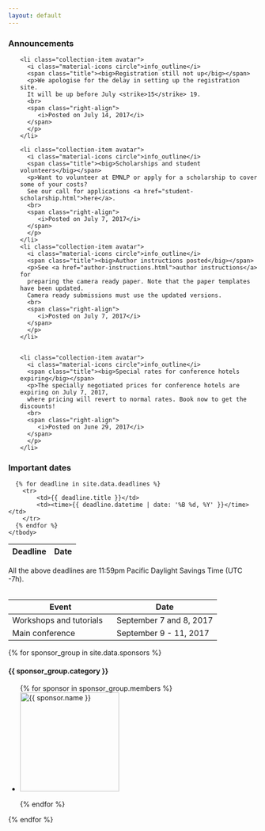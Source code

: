 ```yaml
---
layout: default
---
```


<div class="section">
  <h3>Announcements</h3>
</div>



  <ul class="collection">

    <li class="collection-item avatar">
      <i class="material-icons circle">info_outline</i>
      <span class="title"><big>Registration still not up</big></span>
      <p>We apologise for the delay in setting up the registration site.
      It will be up before July <strike>15</strike> 19.
      <br>
      <span class="right-align">
         <i>Posted on July 14, 2017</i>
      </span>
      </p>
    </li>

    <li class="collection-item avatar">
      <i class="material-icons circle">info_outline</i>
      <span class="title"><big>Scholarships and student volunteers</big></span>
      <p>Want to volunteer at EMNLP or apply for a scholarship to cover some of your costs?
      See our call for applications <a href="student-scholarship.html">here</a>.
      <br>
      <span class="right-align">
         <i>Posted on July 7, 2017</i>
      </span>
      </p>
    </li>
    <li class="collection-item avatar">
      <i class="material-icons circle">info_outline</i>
      <span class="title"><big>Author instructions posted</big></span>
      <p>See <a href="author-instructions.html">author instructions</a> for
      preparing the camera ready paper. Note that the paper templates have been updated.
      Camera ready submissions must use the updated versions.
      <br>
      <span class="right-align">
         <i>Posted on July 7, 2017</i>
      </span>
      </p>
    </li>


    <li class="collection-item avatar">
      <i class="material-icons circle">info_outline</i>
      <span class="title"><big>Special rates for conference hotels expiring</big></span>
      <p>The specially negotiated prices for conference hotels are expiring on July 7, 2017,
      where pricing will revert to normal rates. Book now to get the discounts!
      <br>
      <span class="right-align">
         <i>Posted on June 29, 2017</i>
      </span>
      </p>
    </li>


  </ul>

<div id="calendar" class="section">
  <h3>Important dates</h3>

  <table class="striped deadline">
    <thead>
      <tr>
          <th data-field="event">Deadline</th>
          <th data-field="date">Date</th>
      </tr>
    </thead>
    <tbody>

      {% for deadline in site.data.deadlines %}
        <tr>
            <td>{{ deadline.title }}</td>
            <td><time>{{ deadline.datetime | date: '%B %d, %Y' }}</time></td>
        </tr>
      {% endfor %}
    </tbody>
  </table>


  <div class="center-align" style="margin-top: 1em;">
    All the above deadlines are 11:59pm Pacific Daylight Savings Time (UTC -7h).
  </div>

  <br/>

  <table class="striped event">
    <thead>
      <tr>
          <th style="width: 50%" data-field="event">Event</th>
          <th data-field="date">Date</th>
      </tr>
    </thead>
    <tbody>
      <tr>
        <td>Workshops and tutorials</td>
        <td><time>September 7 and 8, 2017</time></td>
      </tr>
      <tr>
        <td>Main conference</td>
        <td><time>September 9 - 11, 2017 </time></td>
      </tr>
    </tbody>
    </table>

</div>

<div id="sponsors" class="section">


{% for sponsor_group in site.data.sponsors %}
  <div class="sponsor-group center-align">
  <h4 style="clear: both;">{{ sponsor_group.category }}</h4>



  <ul>
  {% for sponsor in sponsor_group.members %}
    <li>
       <a href="#{{ sponsor.name }}"><img alt="{{ sponsor.name }}" src="logos/{{ sponsor.shortname }}.png" style="width:200px !important"/></a>
    </li>

  {% endfor %}
  </ul>
  </div>


{% endfor %}




<div style="clear: both"></div>
</div>


<!--
<div id="contacts" class="section">
  <h2>Collocated Events</h2>
  <p>
  EMNLP 2016 is collocated with <a href="	http://amtaweb.org/amta-2016-in-austin-tx">AMTA 2016</a>, hosted by the Association for Machine Translation in the Americas from October 28 to November 1, 2016.
  </p>
  <p>
  <a href="http://www.humancomputation.com/2016/">HCOMP 2016</a>, the 4th AAAI Conference on Human Computation and Crowdsourcing  will also be held in Austin, TX with main conference on October 30 to November 3.
  </p>
</div>
!-->
